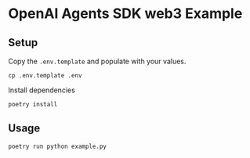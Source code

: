# OpenAI Agents SDK web3 Example

## Setup

Copy the `.env.template` and populate with your values.

```
cp .env.template .env
```

Install dependencies

```
poetry install
```

## Usage

```
poetry run python example.py
```
